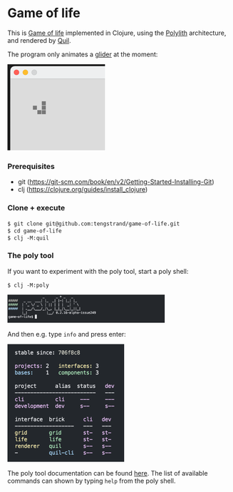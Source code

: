 # Game of life

This is [Game of life](https://en.wikipedia.org/wiki/Conway%27s_Game_of_Life) 
implemented in Clojure,
using the [Polylith](https://polylith.gitbook.io/polylith) architecture,
and rendered by [Quil](https://github.com/quil/quil).

The program only animates a [glider](https://conwaylife.com/wiki/Glider) at the moment:

![glider.png](glider.png)

### Prerequisites
- git (https://git-scm.com/book/en/v2/Getting-Started-Installing-Git)
- clj (https://clojure.org/guides/install_clojure)

### Clone + execute
```
$ git clone git@github.com:tengstrand/game-of-life.git
$ cd game-of-life
$ clj -M:quil
```

### The poly tool ###
If you want to experiment with the poly tool, start a poly shell:

```
$ clj -M:poly
```

<img src="poly-shell.png" width="70%" alt="poly shell">

And then e.g. type `info` and press enter:

![workspace.png](workspace.png)

The poly tool documentation can be found [here](https://polylith.gitbook.io/poly).
The list of available commands can shown by typing `help` from the poly shell.

